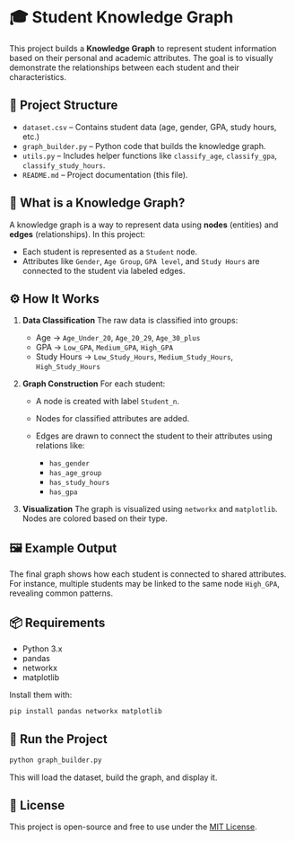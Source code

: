 # 🎓 Student Knowledge Graph

This project builds a **Knowledge Graph** to represent student information based on their personal and academic attributes. The goal is to visually demonstrate the relationships between each student and their characteristics.

## 📁 Project Structure

* `dataset.csv` – Contains student data (age, gender, GPA, study hours, etc.)
* `graph_builder.py` – Python code that builds the knowledge graph.
* `utils.py` – Includes helper functions like `classify_age`, `classify_gpa`, `classify_study_hours`.
* `README.md` – Project documentation (this file).

## 🧠 What is a Knowledge Graph?

A knowledge graph is a way to represent data using **nodes** (entities) and **edges** (relationships). In this project:

* Each student is represented as a `Student` node.
* Attributes like `Gender`, `Age Group`, `GPA level`, and `Study Hours` are connected to the student via labeled edges.

## ⚙️ How It Works

1. **Data Classification**
   The raw data is classified into groups:

   * Age → `Age_Under_20`, `Age_20_29`, `Age_30_plus`
   * GPA → `Low_GPA`, `Medium_GPA`, `High_GPA`
   * Study Hours → `Low_Study_Hours`, `Medium_Study_Hours`, `High_Study_Hours`

2. **Graph Construction**
   For each student:

   * A node is created with label `Student_n`.
   * Nodes for classified attributes are added.
   * Edges are drawn to connect the student to their attributes using relations like:

     * `has_gender`
     * `has_age_group`
     * `has_study_hours`
     * `has_gpa`

3. **Visualization**
   The graph is visualized using `networkx` and `matplotlib`. Nodes are colored based on their type.

## 🖼 Example Output

The final graph shows how each student is connected to shared attributes. For instance, multiple students may be linked to the same node `High_GPA`, revealing common patterns.

## 📦 Requirements

* Python 3.x
* pandas
* networkx
* matplotlib

Install them with:

```bash
pip install pandas networkx matplotlib
```

## 🚀 Run the Project

```bash
python graph_builder.py
```

This will load the dataset, build the graph, and display it.

## 📜 License

This project is open-source and free to use under the [MIT License](LICENSE).


